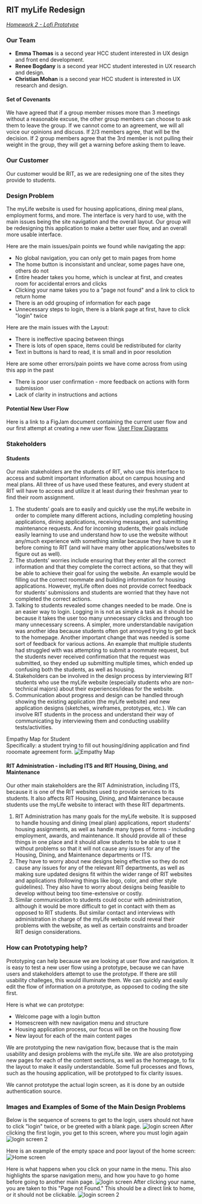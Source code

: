 ## RIT myLife Redesign
*[Homework 2 - Lofi Prototype](lofi.md)*

### Our Team
- **Emma Thomas** is a second year HCC student interested in UX design and front end development.
- **Renee Bogdany** is a second year HCC student interested in UX research and design.
- **Christian Mohan** is a second year HCC student is interested in UX research and design.

#### Set of Covenants
We have agreed that if a group member misses more than 3 meetings without a reasonable excuse, the other group members can choose to ask them to leave the group. If we cannot come to an agreement, we will all voice our opinions and discuss. If 2/3 members agree, that will be the decision. If 2 group members agree that the 3rd member is not pulling their weight in the group, they will get a warning before asking them to leave.

### Our Customer
Our customer would be RIT, as we are redesigning one of the sites they provide to students.

### Design Problem
The myLife website is used for housing applications, dining meal plans, employment forms, and more. The interface is very hard to use, with the main issues being the site navigation and the overall layout. Our group will be redesigning this application to make a better user flow, and an overall more usable interface.

Here are the main issues/pain points we found while navigating the app:
- No global navigation, you can only get to main pages from home
- The home button is inconsistant and unclear, some pages have one, others do not
- Entire header takes you home, which is unclear at first, and creates room for accidental errors and clicks
- Clicking your name takes you to a "page not found" and a link to click to return home
- There is an odd grouping of information for each page
- Unnecessary steps to login, there is a blank page at first, have to click "login" twice

Here are the main issues with the Layout:
- There is ineffective spacing between things
- There is lots of open space, items could be redistributed for clarity
- Text in buttons is hard to read, it is small and in poor resolution

Here are some other errors/pain points we have come across from using this app in the past
- There is poor user confirmation - more feedback on actions with form submission
- Lack of clarity in instructions and actions

#### Potential New User Flow
Here is a link to a FigJam document containing the current user flow and our first attempt at creating a new user flow.
[User Flow Diagrams](https://www.figma.com/file/Ml8dmkq7e6or5L46IhrBt0/MyLife?node-id=0%3A1)

### Stakeholders

#### Students
Our main stakeholders are the students of RIT, who use this interface to access and submit important information about on campus housing and meal plans. All three of us have used these features, and every student at RIT will have to access and utilize it at least during their freshman year to find their room assignment.

1. The students’ goals are to easily and quickly use the myLife website in order to complete many different actions, including completing housing applications, dining applications, receiving messages, and submitting maintenance requests. And for incoming students, their goals include easily learning to use and understand how to use the website without any/much experience with something similar because they have to use it before coming to RIT (and will have many other applications/websites to figure out as well).
2. The students’ worries include ensuring that they enter all the correct information and that they complete the correct actions, so that they will be able to achieve their goal for using the website. An example would be filling out the correct roommate and building information for housing applications. However, myLife often does not provide correct feedback for students’ submissions and students are worried that they have not completed the correct actions.
3. Talking to students revealed some changes needed to be made. One is an easier way to login. Logging in is not as simple a task as it should be because it takes the user too many unnecessary clicks and through too many unnecessary screens. A simpler, more understandable navigation was another idea because students often got annoyed trying to get back to the homepage. Another important change that was needed is some sort of feedback for various actions. An example that multiple students had struggled with was attempting to submit a roommate request, but the students never received confirmation that the request was submitted, so they ended up submitting multiple times, which ended up confusing both the students, as well as housing.
4. Stakeholders can be involved in the design process by interviewing RIT students who use the myLife website (especially students who are non-technical majors) about their experiences/ideas for the website.
5. Communication about progress and design can be handled through showing the existing application (the myLife website) and new application designs (sketches, wireframes, prototypes, etc.). We can involve RIT students in the process and understand their way of communicating by interviewing them and conducting usability tests/activities.

Empathy Map for Student<br>
Specifically: a student trying to fill out housing/dining application and find rooomate agreement form.
![Empathy Map](https://emmathomas36.github.io/iste264group7/Empathy_Map.png)

#### RIT Administration - including ITS and RIT Housing, Dining, and Maintenance
Our other main stakeholders are the RIT Administration, including ITS, because it is one of the RIT websites used to provide services to its students. It also affects RIT Housing, Dining, and Maintenance because students use the myLife website to interact with these RIT departments.
1. RIT Administration has many goals for the myLife website. It is supposed to handle housing and dining (meal plan) applications, report students’ housing assignments, as well as handle many types of forms - including employment, awards, and maintenance. It should provide all of these things in one place and it should allow students to be able to use it without problems so that it will not cause any issues for any of the Housing, Dining, and Maintenance departments or ITS.
2. They have to worry about new designs being effective so they do not cause any issues for any of the relevant RIT departments, as well as making sure updated designs fit within the wider range of RIT websites and applications (following things like logo, color, and other style guidelines). They also have to worry about designs being feasible to develop without being too time-extensive or costly.
3. Similar communication to students could occur with administration, although it would be more difficult to get in contact with them as opposed to RIT students. But similar contact and interviews with administration in charge of the myLife website could reveal their problems with the website, as well as certain constraints and broader RIT design considerations.

### How can Prototyping help?
Prototyping can help because we are looking at user flow and navigation. It is easy to test a new user flow using a prototype, because we can have users and stakeholders attempt to use the prototype. If there are still usability challeges, this would illuminate them. We can quickly and easily edit the flow of information on a prototype, as opposed to coding the site first.

Here is what we can prototype:
- Welcome page with a login button
- Homescreen with new navigation menu and structure
- Housing application process, our focus will be on the housing flow
- New layout for each of the main content pages

We are prototyping the new navigation flow, because that is the main usability and design problems with the myLife site. We are also prototyping new pages for each of the content sections, as well as the homepage, to fix the layout to make it easily understandable. Some full processes and flows, such as the housing application, will be prototyped to fix clarity issues.

We cannot prototype the actual login screen, as it is done by an outside authentication source.

### Images and Examples of Some of the Main Design Problems
Below is the sequence of screens to get to the login, users should not have to click "login" twice, or be greeted with a blank page.
![login screen](https://emmathomas36.github.io/iste264group7/login.png)
After clicking the first login, you get to this screen, where you must login again
![login screen 2](https://emmathomas36.github.io/iste264group7/login2.png)

Here is an example of the empty space and poor layout of the home screen:
![Home screen](https://emmathomas36.github.io/iste264group7/homescreen.png)

Here is what happens when you click on your name in the menu. This also highlights the sparse navigation menu, and how you have to go home before going to another main page.
![login screen](https://emmathomas36.github.io/iste264group7/menuscreen.png)
After clicking your name, you are taken to this "Page not Found." This should be a direct link to home, or it should not be clickable.
![login screen 2](https://emmathomas36.github.io/iste264group7/pagenotfound.png)

